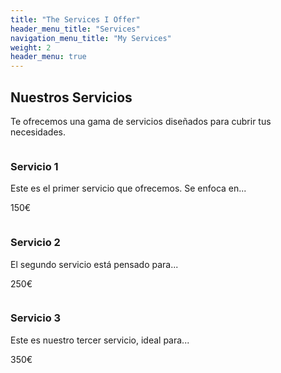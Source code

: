 ```yaml
---
title: "The Services I Offer"
header_menu_title: "Services"
navigation_menu_title: "My Services"
weight: 2
header_menu: true
---
```


## Nuestros Servicios

Te ofrecemos una gama de servicios diseñados para cubrir tus necesidades.

<div class="row">

  <div class="column">
    <div class="service-block">
      <h3>Servicio 1</h3>
      <p>Este es el primer servicio que ofrecemos. Se enfoca en...</p>
      <p class="price">150€</p>
    </div>
  </div>

  <div class="column">
    <div class="service-block">
      <h3>Servicio 2</h3>
      <p>El segundo servicio está pensado para...</p>
      <p class="price">250€</p>
    </div>
  </div>

  <div class="column">
    <div class="service-block">
      <h3>Servicio 3</h3>
      <p>Este es nuestro tercer servicio, ideal para...</p>
      <p class="price">350€</p>
    </div>
  </div>

</div>